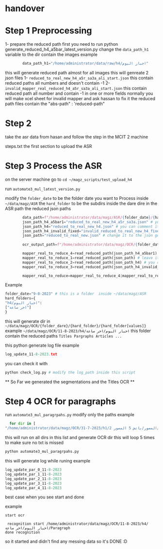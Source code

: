 # handover
# Step 1 Preprocessing 
1- prepare the reduced path 
first you need to run 
python generate_reduced_h4_a5bar_latest_version.py
change the `data_path_h1` variable to the dir contain the images example
```py
        data_path_h1="/home/administrator/data/raw/h4/اخبار اليوم"

```
this will generate reduced path almost for all images
this will genreate 2 json files 
1- `reduced_to_real_new_h4_a5r_sa3a_ali_start.json` this  contain reduced paths all numbers and doesn't contain -1 
2- `invalid_mapper_real_reduced_h4_a5r_sa3a_ali_start.json` this contain reduced path all number and contain -1 in one or more fields 
normally you will make xcel sheet for invalid mapper and ask hassan to fix it 
the reduced path files contain 
the "abs-path" : 'reduced-path"

# Step 2  
take the asr data from hasan and follow the step in the MCIT 2 machine 

steps.txt
the first section to upload the ASR

# Step 3 Process the ASR 
on the server machine 
go to 
```cd ~/magz_scripts/test_upload_h4 ```

run `automate3_mul_latest_version.py`

modify 
the `folder_date` to be the folder date you want to Process inside `~/data/magz/ASR`
the `hard_folder` to be the subdirs inside the dare dire in the ASR path
the reduced json paths 
```py
        data_path=f"/home/administrator/data/magz/ASR/{folder_date}/{hard_name}/{internal_batch_name}"
        json_path_h4_a5bar1="reduced_to_real_new_h4_a5r_sa3a.json" # you can comment it 
        json_path_h4="reduced_to_real_new_h4.json" # you can comment it
        json_path_h4_invalid_fixed="invalid_reduced_to_real_new_h4_fixed.json"# you can comment it 
        json_path="reduced_to_real_new.json" # change it to the json generatted from step 1
        
        ocr_output_path=f"/home/administrator/data/magz/OCR/{folder_date}/{hard_name}/{internal_batch_name}" #"/home/administrator/data/magz/OCR/17-7-2023/h1/المصور/باتش 5 المصور 2"

        mapper_real_to_reduce_4=read_reduced_path(json_path_h4_a5bar1) # you can comment it
        mapper_real_to_reduce_1=read_reduced_path(json_path) # leave it as it is 
        mapper_real_to_reduce_2=read_reduced_path(json_path_h4) # you can comment it
        mapper_real_to_reduce_3=read_reduced_path(json_path_h4_invalid_fixed) # you can comment it

        mapper_real_to_reduce=mapper_real_to_reduce_4|mapper_real_to_reduce_2|mapper_real_to_reduce_1|mapper_real_to_reduce_3 # remove all of them except mapper_real_to_reduce_1 ### note that the | order matters a lot so take care

```
Example
```py
folder_date="9-8-2023" # this is a folder  inside ~/data/magz/ASR
hard_folders={
"h4/اخبار اليوم":
["اخر ساعة"]
}
```
this will generate dir in `~/data/magz/OCR/{folder_dare}/{hard_folder}/{hard_folder[values]}`
example
```~/data/magz/OCR/11-8-2023/h4/اخبار اليوم/اخر ساعة```
this folder contain the reduced paths `Titles Pargraphs Articles ...`

this python generate log file
example
```py
log_update_11-8-2023.txt 
```
you can check it with
```py
python check_log.py # modify the log_path inside this script          
```
** So Far we generated the segmentations and the Titles OCR **

# Step 4 OCR for paragraphs
run `automate3_mul_paragrpahs.py`
modify only the paths 
example 
```py
  for dir in [
"/home/administrator/data/magz/OCR/31-7-2023/h1/المصور/باتش 5 المصور 2/Paragraph/"
```
this will run on all dirs in this list and generate OCR dir 
this will loop 5 times to make sure no txt is missed 
```py
python automate3_mul_paragrpahs.py
```
this will generate log while runing 
example
```py
log_update_par_0_11-8-2023 
log_update_par_1_11-8-2023 
log_update_par_2_11-8-2023 
log_update_par_3_11-8-2023 
log_update_par_4_11-8-2023
```
best case when you see start and done 

example
```
start ocr 

 recognition start /home/administrator/data/magz/OCR/11-8-2023/h4/اخبار اليوم/اخر ساعة/Paragraph
done recognition 
```
so it started and didn't find any messing data so it's DONE :D

